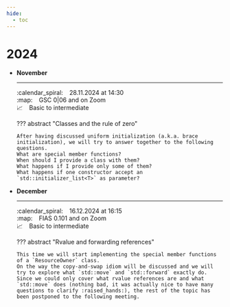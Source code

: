 ```yaml
---
hide:
  - toc
---
```


# 2024

<div class="grid cards" markdown>

-   __November__

    ---

    :calendar_spiral: &ensp; 28.11.2024 at 14:30 <br>
    :map: &ensp; GSC 0|06 and on Zoom <br>
    :chart_with_upwards_trend: &ensp; Basic to intermediate

    ??? abstract "Classes and the rule of zero"

        After having discussed uniform initialization (a.k.a. brace initialization), we will try to answer together to the following questions.
        What are special member functions?
        When should I provide a class with them?
        What happens if I provide only some of them?
        What happens if one constructor accept an `std::initializer_list<T>` as parameter?

-   __December__

    ---

    :calendar_spiral: &ensp; 16.12.2024 at 16:15 <br>
    :map: &ensp; FIAS 0.101 and on Zoom <br>
    :chart_with_upwards_trend: &ensp; Basic to intermediate

    ??? abstract "Rvalue and forwarding references"

        This time we will start implementing the special member functions of a `ResourceOwner` class.
        On the way the copy-and-swap idiom will be discussed and we will try to explore what `std::move` and `std::forward` exactly do.
        Since we could only cover what rvalue references are and what `std::move` does (nothing bad, it was actually nice to have many questions to clarify :raised_hands:), the rest of the topic has been postponed to the following meeting.

</div>